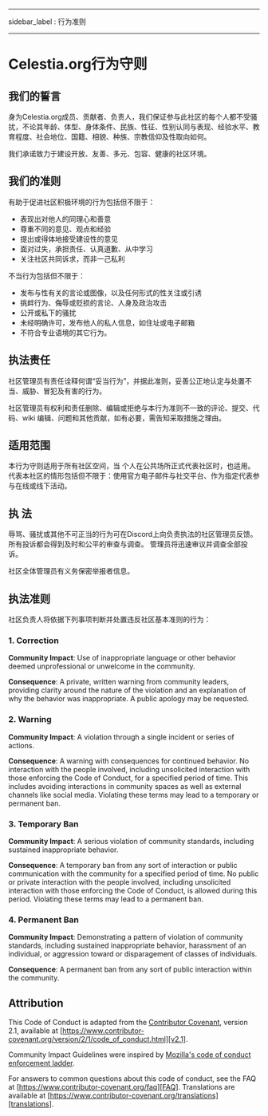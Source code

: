 - - -
sidebar_label : 行为准则
- - -

# Celestia.org行为守则

## 我们的誓言

身为Celestia.org成员、贡献者、负责人，我们保证参与此社区的每个人都不受骚扰，不论其年龄、体型、身体条件、民族、性征、性别认同与表现、经验水平、教育程度、社会地位、国籍、相貌、种族、宗教信仰及性取向如何。

我们承诺致力于建设开放、友善、多元、包容、健康的社区环境。

## 我们的准则

有助于促进社区积极环境的行为包括但不限于：

* 表现出对他人的同理心和善意
* 尊重不同的意见、观点和经验
* 提出或得体地接受建设性的意见
* 面对过失，承担责任、认真道歉、从中学习
* 关注社区共同诉求，而非一己私利

不当行为包括但不限于：

* 发布与性有关的言论或图像，以及任何形式的性关注或引诱
* 挑衅行为、侮辱或贬损的言论、人身及政治攻击
* 公开或私下的骚扰
* 未经明确许可，发布他人的私人信息，如住址或电子邮箱
* 不符合专业语境的其它行为。

## 执法责任

社区管理员有责任诠释何谓“妥当行为”，并据此准则，妥善公正地认定与处置不当、威胁、冒犯及有害的行为。

社区管理员有权利和责任删除、编辑或拒绝与本行为准则不一致的评论、提交、代码、wiki 编辑、问题和其他贡献，如有必要，需告知采取措施之理由。

## 适用范围

本行为守则适用于所有社区空间，当 个人在公共场所正式代表社区时，也适用。 代表本社区的情形包括但不限于：使用官方电子邮件与社交平台、作为指定代表参与在线或线下活动。

## 执 法

辱骂、骚扰或其他不可正当的行为可在Discord上向负责执法的社区管理员反馈。所有投诉都会得到及时和公平的审查与调查。 管理员将迅速审议并调查全部投诉。

社区全体管理员有义务保密举报者信息。

## 执法准则

社区负责人将依据下列事项判断并处置违反社区基本准则的行为：

### 1. Correction

**Community Impact**: Use of inappropriate language or other behavior deemed unprofessional or unwelcome in the community.

**Consequence**: A private, written warning from community leaders, providing clarity around the nature of the violation and an explanation of why the behavior was inappropriate. A public apology may be requested.

### 2. Warning

**Community Impact**: A violation through a single incident or series of actions.

**Consequence**: A warning with consequences for continued behavior. No interaction with the people involved, including unsolicited interaction with those enforcing the Code of Conduct, for a specified period of time. This includes avoiding interactions in community spaces as well as external channels like social media. Violating these terms may lead to a temporary or permanent ban.

### 3. Temporary Ban

**Community Impact**: A serious violation of community standards, including sustained inappropriate behavior.

**Consequence**: A temporary ban from any sort of interaction or public communication with the community for a specified period of time. No public or private interaction with the people involved, including unsolicited interaction with those enforcing the Code of Conduct, is allowed during this period. Violating these terms may lead to a permanent ban.

### 4. Permanent Ban

**Community Impact**: Demonstrating a pattern of violation of community standards, including sustained inappropriate behavior, harassment of an individual, or aggression toward or disparagement of classes of individuals.

**Consequence**: A permanent ban from any sort of public interaction within the community.

## Attribution

This Code of Conduct is adapted from the [Contributor Covenant][homepage], version 2.1, available at [https://www.contributor-covenant.org/version/2/1/code_of_conduct.html][v2.1].

Community Impact Guidelines were inspired by [Mozilla's code of conduct enforcement ladder][Mozilla CoC].

For answers to common questions about this code of conduct, see the FAQ at [https://www.contributor-covenant.org/faq][FAQ]. Translations are available at [https://www.contributor-covenant.org/translations][translations].

[homepage]: https://www.contributor-covenant.org
[v2.1]: https://www.contributor-covenant.org/version/2/1/code_of_conduct.html
[Mozilla CoC]: https://github.com/mozilla/diversity
[FAQ]: https://www.contributor-covenant.org/faq
[translations]: https://www.contributor-covenant.org/translations
